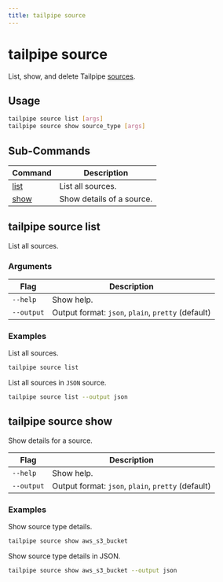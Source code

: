 ```yaml
---
title: tailpipe source
---
```


# tailpipe source

List, show, and delete Tailpipe [sources](/docs/reference/config-files/source).

## Usage
```bash
tailpipe source list [args]
tailpipe source show source_type [args]


```

## Sub-Commands

| Command | Description
|-|-
| [list](#tailpipe-source-list) | List all sources.
| [show](#tailpipe-source-show)  | Show details of a source.



## tailpipe source list
List all sources.

### Arguments

| Flag | Description
|-|-
|  `--help`      |  Show help.
|  `--output`    | Output format: `json`, `plain`, `pretty` (default) 

### Examples

List all sources.

```bash
tailpipe source list
```

List all sources in `JSON` source. 

```bash
tailpipe source list --output json
```

## tailpipe source show
Show details for a source.

Flag | Description
|-|-
|  `--help`      |  Show help.
|  `--output`    |  Output format: `json`, `plain`, `pretty` (default) 


### Examples


Show source type details.

```bash
tailpipe source show aws_s3_bucket
```

Show source type details in JSON.

```bash
tailpipe source show aws_s3_bucket --output json
```

